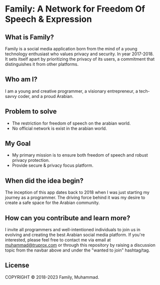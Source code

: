 # Family: A Network for Freedom Of Speech & Expression

## What is Family?

Family is a social media application born from the mind of a young technology enthusiast who values privacy and security. In year 2017-2018. It sets itself apart by prioritizing the privacy of its users, a commitment that distinguishes it from other platforms.

## Who am I?

I am a young and creative programmer, a visionary entrepreneur, a tech-savvy coder, and a proud Arabian.

## Problem to solve
- The restriction for freedom of speech on the arabian world.
- No official network is exist in the arabian world.

## My Goal
- My primary mission is to ensure both freedom of speech and robust privacy protection.
- Provide secure & privacy focus platform.

## When did the idea begin?

The inception of this app dates back to 2018 when I was just starting my journey as a programmer. The driving force behind it was my desire to create a safe space for the Arabian community.

## How can you contribute and learn more?

I invite all programmers and well-intentioned individuals to join us in evolving and creating the best Arabian social media platform. If you're interested, please feel free to contact me via email at muhammad@truprox.com or through this repository by raising a discussion topic from the navbar above and under the "wanted to join" hashtag/tag.

## License

COPYRIGHT © 2018-2023 Family, Muhammad.
